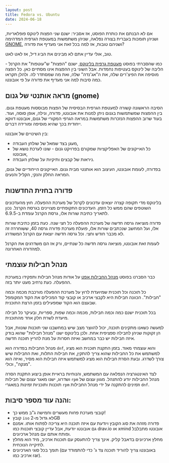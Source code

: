```yaml
---
layout: post
title: Fedora vs. Ubuntu
date: 2024-06-18
---
```


אם לא הבנתם את כותרת הפוסט, אז אסביר: ישנם שני הפצות לינוקס פופלאריות, ושניהן תומכות בעברית בצורה נפלאה, שניהן משתמשות במעטפת הגרפית המדהימה [GNOME](https://gnome.org), ושניהם טובות, אז למה בכל זאת אני מעדיף את פדורה?

טוב, אולי עדיין אתם לא מבינים את הביג דיל, אז לאט לאט.

כמו שהסברתי בפוסט [מעטפת גרפית בלינוקס](https://linuxuserstip.blogspot.com/2024/05/blog-post.html), ישנם "הפצות" ש"עוטפות" את הקרנל - הליבה של לינוקס בעטיפות נחמדות. אבל השוני בין ההפצות אינו מסתיים כאן. כל הפצה מוסיפה את הפיצ'רים שלה, את ה"אג'נדה" שלה, ואת מה שמסתדר לה. ולהלן תקראו כמה סיבות למה אני מעדיף את פדורה על פי אובונטו.

## מראה אותנטי של גנום (gnome)
הסיבה הראשונה קשורה למעטפת הגרפית הבסיסית של הפצות מבוססות מעטפת גנום. בין ההפצות שמשתמשות בגנום ניתן למנות את אובונטו, פדורה, ונילה, אופן סוסה, ועוד. בעוד שרוב ההפצות הנזכרות משתמשות במראה הגרפי המקורי של גנום, אובונטו דווקא ייחודית בכך שהיא מוסיפה ומורידה דברים.

בין השינויים של אובנטו:

- מעגן בצד שמאל של שולחן העבודה,
- כל האייקונים של האפליקציות שמקורם בפרויקט גנום - שונו לערכת נושא של אובונטו,
- ניראות של קבצים ותיקיות על שולחן העבודה.

בפדורה, לעומת אובונטו, העיצוב הוא אותנטי מבית גנום. האייקונים הייחודיים של גנום, המראה החלק והנקי, הקליל והנעים.

## פדורה בחזית החדשנות
בלינוקס מדי תקופה קצרה יוצאים עדכונים לקרנל של מערכת ההפעלה. חוץ מהעדכונים השוטפים שהם ממש כל הזמן. העדכונים התקופתיים מצויינים בגרסת הקרנל. נכון לתאריך כתיבת שורות אלו, גרסת הקרנל עומדת ב-6.9.5.

פדורה מוציאה גרסה חדשה של מערכת ההפעלה כל חצי שנה. כעת בזמן כתיבת שורות אלו, ועל המחשב שנכתבים שורות אלו, פועלת מערכת פדורה גרסה 40, ששוחררה זה לא מכבר חודש וחצי. וכל גרסה חדשה יוצאת עם הקרנל המשודרג.

לעומת זאת אובונטו, מוציאה גרסה חדשה כל שנתיים, ורק אז הם משדרגים את הקרנל למהדורה האחרונה.
## מנהל חבילות עוצמתי
כבר הסברנו בפוסט [מנהל החבילות אפט](https://linuxuserstip.blogspot.com/2024/03/apt.html) על אודות מנהל חבילות ותפקידו במערכת ההפעלה. כעת נרחיב מעט יותר בזה.

כל תוכנה וכל תוכנית שמיועדת לרוץ על מערכת ההפעלה מורכבת מכמה וכמה "חבילות". הכוונה חבילות היא לקבצי ארכיב או קובצי קוד המכילים את הקוד המקומפל שבעצם הוא הקוד שמפעילים בזמן הרצת התוכנית.

בכל תוכנית ישנם כמה וכמה חבילות, מכמה וכמה שפות, ספריות, ובעיקר כל חבילה מיעדת לשרת חלק אחד מהתוכנית.

למעשה כשאנו מתקינים תוכנה, יכול להווצר מצב שיש במחשבנו שני תוכנות שונוות, אבל הן זקוקות שניהן לחבילה ספציפית אחת. ולכן בלינוקס ישנו "מנהל חבילות" שהוא בודק איזה חבילות יש כבר במחשב ואיזה חסרות על מנת להריץ תוכנה חדשה. 

מנהל החבילות בפדורה הוא `dnf`, והוא עוצמתי מאוד. בזמן התקנת תוכנית הוא מציג למשתמש את כל החבילות שהוא צריך להתקין, את חבילות התלות, ואת החבילות שיש צורך לשדרג. ובעת הסרת חבילות הוא מציג למשתמש איזה חבילות הוא מסיר, ואיזה הוא "מנקה", וכולי.

לצד האינטגרציה הנפלאה עם המשתמש, והנוחיות בראיית אופן ביצוע התקנת הסרה ושדרוג, ישנו מאגר עצום של חבילות `rpm` מנהל החבילות יודע להתנהל. מגוון עצום של תוכנות ותוכניות זמינות במאגרי `rpm` וזמינים להתקנה על ידי מנהל החבילות `dnf`.

## והנה עוד מספר סיבות:
- קובצי מערכת פחות מעשרים וחמישה ג"ב ממש כך!
- קובץ `iso` לא גדול מ-2GB
- פדורה מזהה את סוג הקובץ ויודעת עם איזה תוכנה היא צריכה לפתוח אותו. אמנם גם אובונטו יודעת, אבל עדיין קובצי תוכנות כמו drav.io או xmind אובונטו מתבלבל ופותח אותם עם מנהל ארכיונים. 
- מחלץ ארכיונים בדאבל קליק. אינך צריך להתעסק עם תוכנות ארכיב, מיד הוא מחלץ לתיקייה הנוכחית.
- תומך בכל סוגי הארכיונים (באובונטו צריך להוריד תוכנה צד ג' כדי להתמודד עם ארכיב כמו rar).

